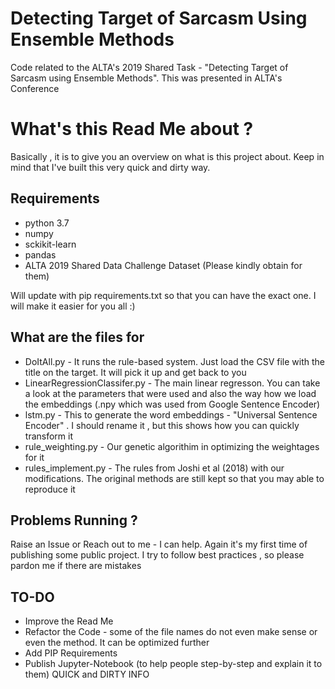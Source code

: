 # Detecting Target of Sarcasm Using Ensemble Methods
Code related to the ALTA's 2019 Shared Task - "Detecting Target of Sarcasm using Ensemble Methods". This was presented in ALTA's Conference 


# What's this Read Me about ? 
Basically , it is to give you an overview on what is this project about. Keep in mind that I've built this very quick and dirty way.


## Requirements

* python 3.7
* numpy
* sckikit-learn
* pandas
* ALTA 2019 Shared Data Challenge Dataset (Please kindly obtain for them) 

Will update with pip requirements.txt so that you can have the exact one. I will make it easier for you all :)

## What are the files for

* DoItAll.py - It runs the rule-based system. Just load the CSV file with the title on the target. It will pick it up and get back to you
* LinearRegressionClassifer.py - The main linear regresson. You can take a look at the parameters that were used and also the way how we load the embeddings (.npy which was used from Google Sentence Encoder)
* lstm.py - This to generate the word embeddings - "Universal Sentence Encoder" . I should rename it , but this shows how you can quickly transform it
* rule_weighting.py - Our genetic algorithim in optimizing the weightages for it
* rules_implement.py - The rules from Joshi et al (2018) with our modifications. The original methods are still kept so that you may able to reproduce it 

## Problems Running ?

Raise an Issue or Reach out to me - I can help. Again it's my first time of publishing some public project. I try to follow best practices , so please pardon me if there are mistakes 

## TO-DO
* Improve the Read Me
* Refactor the Code - some of the file names do not even make sense or even the method. It can be optimized further 
* Add PIP Requirements
* Publish Jupyter-Notebook (to help people step-by-step and explain it to them) 
QUICK and DIRTY INFO


